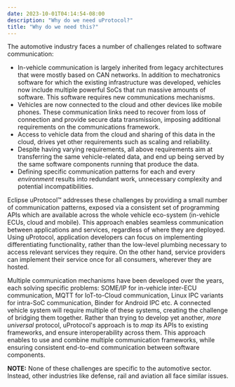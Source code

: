 ```yaml
---
date: 2023-10-01T04:14:54-08:00
description: "Why do we need uProtocol?"
title: "Why do we need this?"
---
```

The automotive industry faces a number of challenges related to software communication:

* In-vehicle communication is largely inherited from legacy architectures that were mostly based on CAN networks. In addition to mechatronics software for which the existing infrastructure was developed, vehicles now include multiple powerful SoCs that run massive amounts of software. This software requires new communications mechanisms.
* Vehicles are now connected to the cloud and other devices like mobile phones. These communication links need to recover from loss of connection and provide secure data transmission, imposing additional requirements on the communications framework.
* Access to vehicle data from the cloud and sharing of this data in the cloud, drives yet other requirements such as scaling and reliability.
* Despite having varying requirements, all above requirements aim at transferring the same vehicle-related data, and end up being served by the same software components running that produce the data.
* Defining specific communication patterns for each and every _environment_ results into redundant work, unnecessary complexity and potential incompatibilities.

Eclipse uProtocol&trade; addresses these challenges by providing a small number of communication patterns, exposed via a consistent set of programming APIs which are available across the whole vehicle eco-system (in-vehicle ECUs, cloud and mobile). This approach enables seamless communication between applications and services, regardless of where they are deployed. Using uProtocol, application developers can focus on implementing differentiating functionality, rather than the low-level plumbing necessary to access relevant services they require. On the other hand, service providers can implement their service once for all consumers, wherever they are hosted.

Multiple communication mechanisms have been developed over the years, each solving specific problems: SOME/IP for in-vehicle inter-ECU communication, MQTT for IoT-to-Cloud communication, Linux IPC variants for intra-SoC communication, Binder for Android IPC etc. A connected vehicle system will require multiple of these systems, creating the challenge of bridging them together. Rather than trying to develop yet another, _more universal_ protocol, uProtocol's approach is to _map_ its APIs to existing frameworks, and ensure interoperability across them. This approach enables to use and combine multiple communication frameworks, while ensuring consistent end-to-end communication between software components.

**NOTE:** None of these challenges are specific to the automotive sector. Instead, other industries like defense, rail and aviation all face similar issues.

